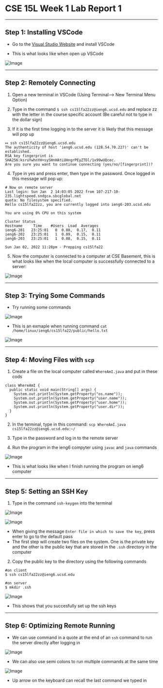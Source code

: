 # CSE 15L Week 1 Lab Report 1

---

## Step 1: Installing VSCode
* Go to the [Visual Studio Website](https://code.visualstudio.com/) and install VSCode

* This is what looks like when open up VSCode

![Image](file:///Users/andysun/Desktop/%E6%88%AA%E5%B1%8F2022-09-29%20%E4%B8%8B%E5%8D%881.19.46.png)

---

## Step 2: Remotely Connecting
1. Open a new terminal in VSCode (Using Terminal--> New Terminal Menu Option)

2. Type in the command `$ ssh cs15lfa22zz@ieng6.ucsd.edu`  and replace zz with the letter in the course specific account (Be careful not to type in the dollar sign)

3. If it is the first time logging in to the server it is likely that this message will pop up

```
⤇ ssh cs15lfa22zz@ieng6.ucsd.edu
The authenticity of host 'ieng6.ucsd.edu (128.54.70.227)' can't be established.
RSA key fingerprint is SHA256:ksruYwhnYH+sySHnHAtLUHngrPEyZTDl/1x99wUQcec.
Are you sure you want to continue connecting (yes/no/[fingerprint])? 
```

4. Type in yes and press enter, then type in the password. Once logged in this message will pop up:

```
# Now on remote server
Last login: Sun Jan  2 14:03:05 2022 from 107-217-10-235.lightspeed.sndgca.sbcglobal.net
quota: No filesystem specified.
Hello cs15lfa22zz, you are currently logged into ieng6-203.ucsd.edu

You are using 0% CPU on this system

Cluster Status 
Hostname     Time    #Users  Load  Averages  
ieng6-201   23:25:01   0  0.08,  0.17,  0.11
ieng6-202   23:25:01   1  0.09,  0.15,  0.11
ieng6-203   23:25:01   1  0.08,  0.15,  0.11

Sun Jan 02, 2022 11:28pm - Prepping cs15lfa22
```

5. Now the computer is connected to a computer at CSE Basement, this is what looks like when the local computer is successfully connected to a server:

![Image](file:///Users/andysun/Desktop/%E6%88%AA%E5%B1%8F2022-09-29%20%E4%B8%8B%E5%8D%881.49.26.png)

---

## Step 3: Trying Some Commands
* Try running some commands

![Image](file:///Users/andysun/Desktop/%E6%88%AA%E5%B1%8F2022-09-29%20%E4%B8%8B%E5%8D%881.56.29.png)

* This is an exmaple when running command `cat /home/linux/ieng6/cs15lfa22/public/hello.txt`

![Image](file:///Users/andysun/Pictures/Photos%20Library.photoslibrary/private/com.apple.Photos/ExternalEditSessions/F1A61D66-5FED-4854-B76C-2B41BCD98C0D/%E6%88%AA%E5%B1%8F2022-09-28%20%E4%B8%8B%E5%8D%884.57.47.jpeg)

---

## Step 4: Moving Files with `scp`
1. Create a file on the local computer called `WhereAmI.java` and put in these cods

```
class WhereAmI {
  public static void main(String[] args) {
    System.out.println(System.getProperty("os.name"));
    System.out.println(System.getProperty("user.name"));
    System.out.println(System.getProperty("user.home"));
    System.out.println(System.getProperty("user.dir"));
  }
}
```

2. In the terminal, type in this command: `scp WhereAmI.java cs15lfa22zz@ieng6.ucsd.edu:~/`

3. Type in the password and log in to the remote server

4. Run the program in the ieng6 compyter using `javac` and `java` commands

![Image](file:///Users/andysun/Pictures/Photos%20Library.photoslibrary/private/com.apple.Photos/ExternalEditSessions/08CB99C8-D0B3-41EE-9FFF-D3079895CBE6/%E6%88%AA%E5%B1%8F2022-09-28%20%E4%B8%8B%E5%8D%885.11.58.jpeg)

* This is what looks like when I finish running the program on ieng6 computer

---

## Step 5: Setting an SSH Key
1. Type in the command `ssh-keygen` into the terminal

![Image](file:///Users/andysun/Pictures/Photos%20Library.photoslibrary/private/com.apple.Photos/ExternalEditSessions/8FF15A76-1EC7-451C-92B3-7DA4B684946F/%E6%88%AA%E5%B1%8F2022-09-28%20%E4%B8%8B%E5%8D%885.22.19.jpeg)

![Image](file:///Users/andysun/Pictures/Photos%20Library.photoslibrary/private/com.apple.Photos/ExternalEditSessions/5972C58A-FC48-4788-AD00-F12A9836DCF9/%E6%88%AA%E5%B1%8F2022-09-28%20%E4%B8%8B%E5%8D%885.22.35.jpeg)

* When giving the message `Enter file in which to save the key`, press enter to go to the default pass
* The first step will create two files on the system. One is the private key and the other is the public key that are stored in the `.ssh` directory in the computer

2. Copy the public key to the directory using the following commands

```
#on client 
$ ssh cs15lfa22zz@ieng6.ucsd.edu
```

```
#on server
$ mkdir .ssh
```

![Image](file:///Users/andysun/Desktop/CSE15L%20Week1%20Lab/%E6%88%AA%E5%B1%8F2022-09-28%20%E4%B8%8B%E5%8D%885.23.10.png)
* This shows that you succesfully set up the ssh keys

---

## Step 6: Optimizing Remote Running
* We can use command in a quote at the end of an `ssh` command to run the server directly after logging in

![Image](file:///Users/andysun/Desktop/%E6%88%AA%E5%B1%8F2022-09-29%20%E4%B8%8B%E5%8D%883.28.26.png)

* We can also use semi colons to run multiple commands at the same time

![Image](file:///Users/andysun/Desktop/%E6%88%AA%E5%B1%8F2022-09-29%20%E4%B8%8B%E5%8D%883.30.14.png)

* Up arrow on the keyboard can recall the last command we typed in





